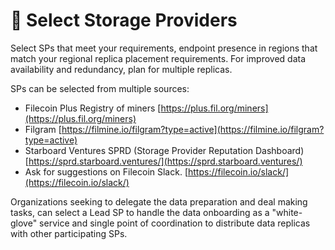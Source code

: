# 🏢 Select Storage Providers

Select SPs that meet your requirements, endpoint presence in regions that match your regional replica placement requirements. For improved data availability and redundancy, plan for multiple replicas.

SPs can be selected from multiple sources:

* Filecoin Plus Registry of miners [https://plus.fil.org/miners](https://plus.fil.org/miners)
* Filgram [https://filmine.io/filgram?type=active](https://filmine.io/filgram?type=active)
* Starboard Ventures SPRD (Storage Provider Reputation Dashboard) [https://sprd.starboard.ventures/](https://sprd.starboard.ventures/)
* Ask for suggestions on Filecoin Slack. [https://filecoin.io/slack/](https://filecoin.io/slack/)

Organizations seeking to delegate the data preparation and deal making tasks, can select a Lead SP to handle the data onboarding as a "white-glove" service and single point of coordination to distribute data replicas with other participating SPs.
